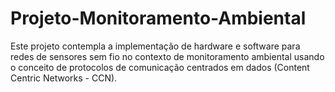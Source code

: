 # Projeto-Monitoramento-Ambiental
Este projeto contempla a implementação de hardware e software para redes de sensores sem fio no contexto de monitoramento ambiental usando o conceito de protocolos de comunicação centrados em dados (Content Centric Networks - CCN).
